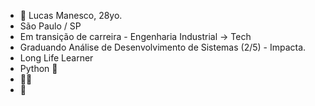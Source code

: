- 👋 Lucas Manesco, 28yo.
- São Paulo / SP
- Em transição de carreira - Engenharia Industrial -> Tech
- Graduando Análise de Desenvolvimento de Sistemas (2/5) - Impacta.
- Long Life Learner
- Python :green_heart:
- 	:man_technologist:
- 	:snake:

<!---
lucasmanesco/lucasmanesco is a ✨ special ✨ repository because its `README.md` (this file) appears on your GitHub profile.
You can click the Preview link to take a look at your changes.
--->
